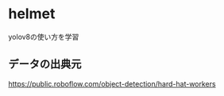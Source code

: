 # helmet

yolov8の使い方を学習  

## データの出典元
https://public.roboflow.com/object-detection/hard-hat-workers
